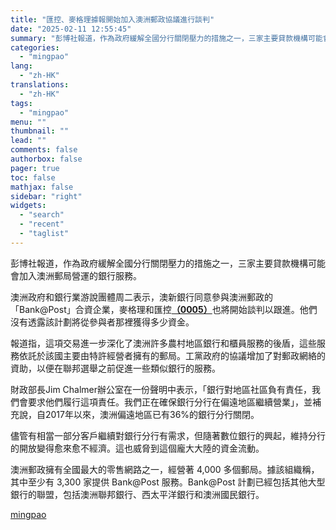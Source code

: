 ```yaml
---
title: "匯控、麥格理據報開始加入澳洲郵政協議進行談判"
date: "2025-02-11 12:55:45"
summary: "彭博社報道，作為政府緩解全國分行關閉壓力的措施之一，三家主要貸款機構可能會加入澳洲郵局營運的銀行服..."
categories:
  - "mingpao"
lang:
  - "zh-HK"
translations:
  - "zh-HK"
tags:
  - "mingpao"
menu: ""
thumbnail: ""
lead: ""
comments: false
authorbox: false
pager: true
toc: false
mathjax: false
sidebar: "right"
widgets:
  - "search"
  - "recent"
  - "taglist"
---
```


彭博社報道，作為政府緩解全國分行關閉壓力的措施之一，三家主要貸款機構可能會加入澳洲郵局營運的銀行服務。


澳洲政府和銀行業游說團體周二表示，澳新銀行同意參與澳洲郵政的「Bank@Post」合資企業，麥格理和匯控[**（0005）**](stock1.php?code=0005)也將開始談判以跟進。他們沒有透露該計劃將從參與者那裡獲得多少資金。

報道指，這項交易進一步深化了澳洲許多農村地區銀行和櫃員服務的後盾，這些服務依託於該國主要由特許經營者擁有的郵局。工黨政府的協議增加了對郵政網絡的資助，以便在聯邦選舉之前促進一些類似銀行的服務。

財政部長Jim Chalmer辦公室在一份聲明中表示，「銀行對地區社區負有責任，我們會要求他們履行這項責任。我們正在確保銀行分行在偏遠地區繼續營業」，並補充說，自2017年以來，澳洲偏遠地區已有36%的銀行分行關閉。

儘管有相當一部分客戶繼續對銀行分行有需求，但隨著數位銀行的興起，維持分行的開放變得愈來愈不經濟。這也威脅到這個龐大大陸的資金流動。

澳洲郵政擁有全國最大的零售網路之一，經營著 4,000 多個郵局。據該組織稱，其中至少有 3,300 家提供 Bank@Post 服務。Bank@Post 計劃已經包括其他大型銀行的聯盟，包括澳洲聯邦銀行、西太平洋銀行和澳洲國民銀行。

[mingpao](https://finance.mingpao.com/fin/instantf/20250211/1739248476798/%e5%8c%af%e6%8e%a7-%e9%ba%a5%e6%a0%bc%e7%90%86%e6%93%9a%e5%a0%b1%e9%96%8b%e5%a7%8b%e5%8a%a0%e5%85%a5%e6%be%b3%e6%b4%b2%e9%83%b5%e6%94%bf%e5%8d%94%e8%ad%b0%e9%80%b2%e8%a1%8c%e8%ab%87%e5%88%a4)
